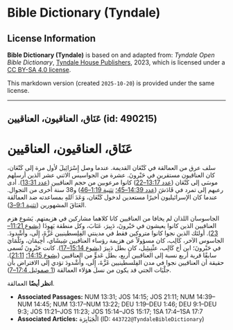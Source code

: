 # Bible Dictionary (Tyndale)

## License Information

**Bible Dictionary (Tyndale)** is based on and adapted from: _Tyndale Open Bible Dictionary_, [Tyndale House Publishers](https://tyndaleopenresources.com/), 2023, which is licensed under a [CC BY-SA 4.0 license](https://creativecommons.org/licenses/by-sa/4.0/legalcode.en).

This markdown version (created `2025-10-20`) is provided under the same license.



--------------------------------

## عَنَاق، العناقيون، العناقيين (id: 490215)

عَنَاق، العناقيون، العناقيين
============================

سلف عرق من العمالقة في كَنْعَان القديمة. عندما وصل إِسْرَائِيلَ لأول مرة إلى كَنْعَان، كان العناقيون مستقرين في حَبْرونَ. عشرة من الجواسيس الاثني عشر الذين أرسلهم موسَى إلى كَنْعَان ([عدد 13:17–22](https://ref.ly/Num13:17-Num13:22)) كانوا مرعوبين من حجم العناقيين ([عدد 13:31](https://ref.ly/Num13:31)). أدى رعبهم إلى تمرد في قَادَشَ ([عدد 14:39–45؛](https://ref.ly/Num14:39-Num14:45) [تثنية 1:19–46](https://ref.ly/Deut1:19-Deut1:46)) و38 سنة أخرى من التجوال. عندما كان الإسرائيليون أخيرًا مستعدين لدخول كَنْعَان، وَعَدَ ٱللهِ بمساعدته ضد العمالقة العَنَاقَ المشهورين ([تثنية 9:1–3](https://ref.ly/Deut9:1-Deut9:3)).

الجاسوسان اللذان لم يخافا من العناقيين كانا كلاهما مشاركين في هزيمتهم. يَشوع هزم العناقيين الذين كانوا يعيشون في حَبْرونَ، دَبِيرَ، عَنَابَ، وكل منطقة يَهوذَا ([يشوع 11:21–23](https://ref.ly/Josh11:21-Josh11:23)). أولئك الذين نجوا كانوا متروكين فقط في مدينتي الفِلِسطينيين غَزَّةَ، إِلَى، وأَشْدودَ. الجاسوس الآخر، كَالِب، كان مسؤولاً عن هزيمة رؤساء العناقيين شِيشَاي، أَخِيمَان، وتَلْمَايَ في حَبْرونَ؛ ابن أخ كَالِب، عثْنِيئِيل، كان بطل دَبِيرَ ([يشوع 15:14–17](https://ref.ly/Josh15:14-Josh15:17)). كانت حَبْرونَ تُسمى سابقًا قرية أربع نسبة إلى العناقيين أربع، بطل عَدوٍّ من العناقيين ([يشوع 14:15؛](https://ref.ly/Josh14:15) [21:11](https://ref.ly/Josh21:11)). حقيقة أن العناقيين نجوا في مدن الفِلسطينيين غَزَّةَ، إِلَى، وأَشْدودَ تؤدي إلى الافتراض بأن جلْيَات الجتي قد يكون من نسل هؤلاء العمالقة ([1 صموئيل 17:4–7](https://ref.ly/1Sam17:4-1Sam17:7)).

**انظر أيضًا** العمالقة.

* **Associated Passages:** NUM 13:31; JOS 14:15; JOS 21:11; NUM 14:39–NUM 14:45; NUM 13:17–NUM 13:22; DEU 1:19–DEU 1:46; DEU 9:1–DEU 9:3; JOS 11:21–JOS 11:23; JOS 15:14–JOS 15:17; 1SA 17:4–1SA 17:7
* **Associated Articles:** الْجَبَابِرَة (ID: `443722@TyndaleBibleDictionary`)

